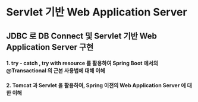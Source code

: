 # Servlet 기반 Web Application Server
## JDBC 로 DB Connect 및 Servlet 기반 Web Application Server 구현
#### 1. try - catch , try with resource 를 활용하여 Spring Boot 에서의 @Transactional 의 근본 사용법에 대해 이해
#### 2. Tomcat 과 Servlet 을 활용하여, Spring 이전의 Web Application Server 에 대한 이해

